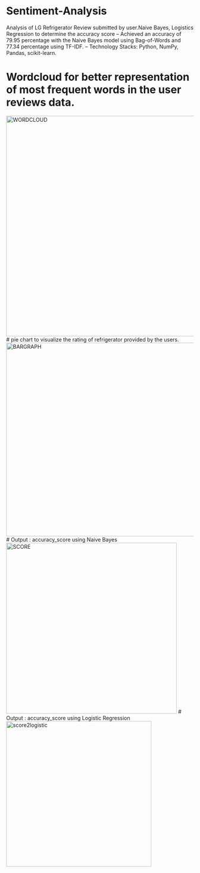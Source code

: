# Sentiment-Analysis
Analysis of LG Refrigerator Review submitted by user.Naive Bayes, Logistics Regression to determine the accuracy score
– Achieved an accuracy of 79.95 percentage with the Naive Bayes model using Bag-of-Words and 77.34 percentage
using TF-IDF.
– Technology Stacks: Python, NumPy, Pandas, scikit-learn.
# Wordcloud for better representation of most frequent words in the user reviews data.
<img width="591" alt="WORDCLOUD" src="https://github.com/user-attachments/assets/0796cc0d-79c8-4de4-8628-f20cce197a59">
# pie chart to visualize the rating of refrigerator provided by the users.
<img width="519" alt="BARGRAPH" src="https://github.com/user-attachments/assets/108892ab-c7f1-4c5b-901f-da0c6684fd32">
# Output : accuracy_score using Naive Bayes
<img width="458" alt="SCORE" src="https://github.com/user-attachments/assets/2acf0944-ca57-40f1-92fe-4bc1ccfaf58a">
# Output : accuracy_score using Logistic Regression 
<img width="390" alt="score2logistic" src="https://github.com/user-attachments/assets/a952d225-efbb-46ca-b41d-2b17438df298">
